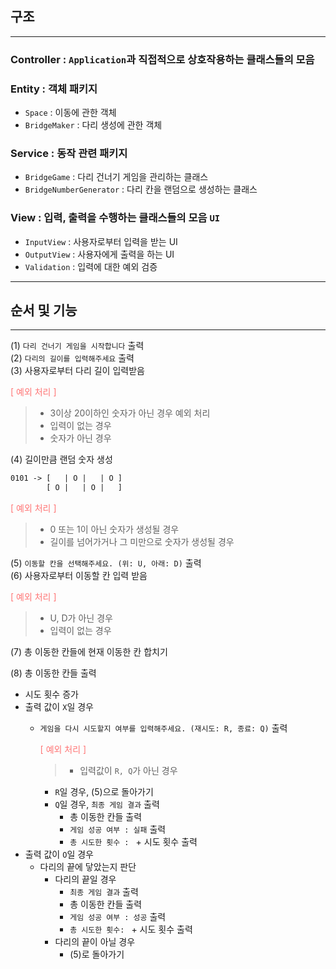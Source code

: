 ## 구조

---
### Controller : `Application`과 직접적으로 상호작용하는 클래스들의 모음

### Entity : 객체 패키지
- `Space` : 이동에 관한 객체
- `BridgeMaker` : 다리 생성에 관한 객체

### Service : 동작 관련 패키지
- `BridgeGame` : 다리 건너기 게임을 관리하는 클래스
- `BridgeNumberGenerator` : 다리 칸을 랜덤으로 생성하는 클래스

### View : 입력, 출력을 수행하는 클래스들의 모음 `UI`
- `InputView` : 사용자로부터 입력을 받는 UI
- `OutputView` : 사용자에게 출력을 하는 UI
- `Validation` : 입력에 대한 예외 검증


---
## 순서 및 기능

---
(1) `다리 건너기 게임을 시작합니다` 출력 <br>
(2) `다리의 길이를 입력해주세요` 출력 <br>
(3) 사용자로부터 다리 길이 입력받음 <br>
<p style="color: #FF7575">
[ 예외 처리 ] <br>
</p>

>- 3이상 20이하인 숫자가 아닌 경우 예외 처리
>- 입력이 없는 경우
>- 숫자가 아닌 경우


(4) 길이만큼 랜덤 숫자 생성 <br>
```html
0101 -> [   | O |   | O ]
        [ O |   | O |   ]
```
<p style="color: #FF7575">
[ 예외 처리 ] <br>
</p>

>- 0 또는 1이 아닌 숫자가 생성될 경우 <br>
>- 길이를 넘어가거나 그 미만으로 숫자가 생성될 경우 <br>


(5) `이동할 칸을 선택해주세요. (위: U, 아래: D)` 출력 <br>
(6) 사용자로부터 이동할 칸 입력 받음
<p style="color: #FF7575">
[ 예외 처리 ] <br>
</p>

>- U, D가 아닌 경우 <br>
>- 입력이 없는 경우 <br>

(7) 총 이동한 칸들에 현재 이동한 칸 합치기

(8) 총 이동한 칸들 출력 <br>
- 시도 횟수 증가
- 출력 값이 `X`일 경우
  - `게임을 다시 시도할지 여부를 입력해주세요. (재시도: R, 종료: Q)` 출력
    <p style="color: #FF7575"> [ 예외 처리 ]
    </p>
    
    >- 입력값이 `R, Q`가 아닌 경우
    - `R`일 경우, (5)으로 돌아가기
    - `Q`일 경우, `최종 게임 결과` 출력
      - 총 이동한 칸들 출력
      - `게임 성공 여부 : 실패` 출력
      - `총 시도한 횟수 : ` + 시도 횟수 출력
- 출력 값이 `O`일 경우
  - 다리의 끝에 닿았는지 판단
    - 다리의 끝일 경우
      - `최종 게임 결과` 출력
      - 총 이동한 칸들 출력
      - `게임 성공 여부 : 성공` 출력
      - `총 시도한 횟수: ` + 시도 횟수 출력
    - 다리의 끝이 아닐 경우
      - (5)로 돌아가기